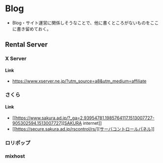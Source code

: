 # Blog
- Blog・サイト運営に関係しそうなことで、他に書くところがないものをここに書き留めておく。
## Rental Server
### X Server
#### Link
- https://www.xserver.ne.jp/?utm_source=a8&utm_medium=affiliate
### さくら
#### Link
- [[https://www.sakura.ad.jp/?_ga=2.93954781.1985764117.1513007727-905302594.1513007727][SAKURA internet]]
- [[https://secure.sakura.ad.jp/rscontrol/rs/][サーバコントロールパネル]]
### ロリポップ
### mixhost

